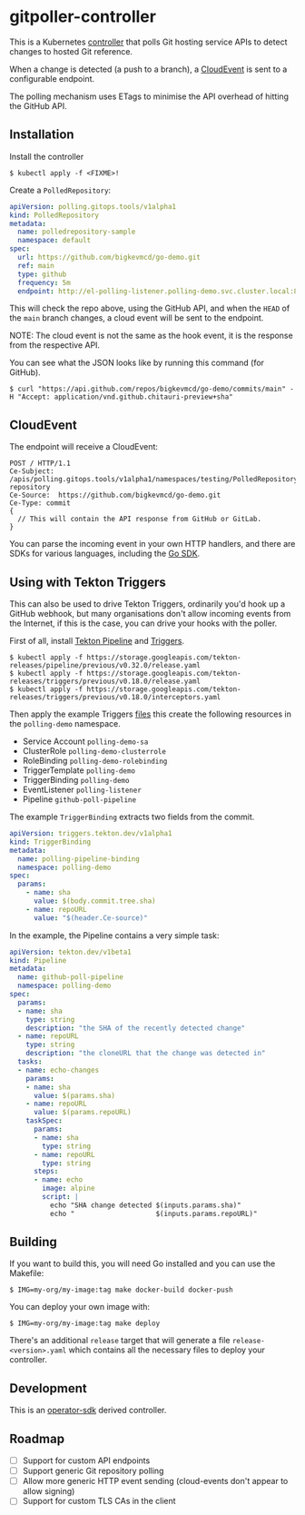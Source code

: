 # gitpoller-controller

This is a Kubernetes [controller](https://kubernetes.io/docs/concepts/architecture/controller/) that polls Git hosting service APIs to detect changes to hosted Git reference.

When a change is detected (a push to a branch), a [CloudEvent](https://cloudevents.io/) is sent to a configurable endpoint.

The polling mechanism uses ETags to minimise the API overhead of hitting the GitHub API.

## Installation

Install the controller

```shell
$ kubectl apply -f <FIXME>!
```

Create a `PolledRepository`:

```yaml
apiVersion: polling.gitops.tools/v1alpha1
kind: PolledRepository
metadata:
  name: polledrepository-sample
  namespace: default
spec:
  url: https://github.com/bigkevmcd/go-demo.git
  ref: main
  type: github
  frequency: 5m
  endpoint: http://el-polling-listener.polling-demo.svc.cluster.local:8080
```

This will check the repo above, using the GitHub API, and when the `HEAD` of the `main` branch changes, a cloud event will be sent to the endpoint.

NOTE: The cloud event is not the same as the hook event, it is the response from
the respective API.

You can see what the JSON looks like by running this command (for GitHub).

```shell
$ curl "https://api.github.com/repos/bigkevmcd/go-demo/commits/main" -H "Accept: application/vnd.github.chitauri-preview+sha"
```

## CloudEvent

The endpoint will receive a CloudEvent:

```
POST / HTTP/1.1
Ce-Subject: /apis/polling.gitops.tools/v1alpha1/namespaces/testing/PolledRepository/test-repository
Ce-Source:  https://github.com/bigkevmcd/go-demo.git
Ce-Type: commit
{
  // This will contain the API response from GitHub or GitLab.
}
```

You can parse the incoming event in your own HTTP handlers, and there are SDKs for various languages, including the [Go SDK](https://github.com/cloudevents/sdk-go#receive-your-first-cloudevent).

## Using with Tekton Triggers

This can also be used to drive Tekton Triggers, ordinarily you'd hook up a GitHub webhook, but many organisations don't allow incoming events from the Internet, if this is the case, you can drive your hooks with the poller.

First of all, install [Tekton Pipeline](https://github.com/tektoncd/pipeline/blob/main/docs/install.md) and [Triggers](https://github.com/tektoncd/triggers/blob/main/docs/install.md).

```shell
$ kubectl apply -f https://storage.googleapis.com/tekton-releases/pipeline/previous/v0.32.0/release.yaml
$ kubectl apply -f https://storage.googleapis.com/tekton-releases/triggers/previous/v0.18.0/release.yaml
$ kubectl apply -f https://storage.googleapis.com/tekton-releases/triggers/previous/v0.18.0/interceptors.yaml
```

Then apply the example Triggers [files](./examples/triggers.yaml) this create
the following resources in the `polling-demo` namespace.

 * Service Account  `polling-demo-sa`
 * ClusterRole `polling-demo-clusterrole`
 * RoleBinding `polling-demo-rolebinding`
 * TriggerTemplate `polling-demo`
 * TriggerBinding `polling-demo`
 * EventListener `polling-listener`
 * Pipeline `github-poll-pipeline`

The example `TriggerBinding` extracts two fields from the commit.

```yaml
apiVersion: triggers.tekton.dev/v1alpha1
kind: TriggerBinding
metadata:
  name: polling-pipeline-binding
  namespace: polling-demo
spec:
  params:
    - name: sha
      value: $(body.commit.tree.sha)
    - name: repoURL
      value: "$(header.Ce-source)"
```

In the example, the Pipeline contains a very simple task:

```yaml
apiVersion: tekton.dev/v1beta1
kind: Pipeline
metadata:
  name: github-poll-pipeline
  namespace: polling-demo
spec:
  params:
  - name: sha
    type: string
    description: "the SHA of the recently detected change"
  - name: repoURL
    type: string
    description: "the cloneURL that the change was detected in"
  tasks:
  - name: echo-changes
    params:
    - name: sha
      value: $(params.sha)
    - name: repoURL
      value: $(params.repoURL)
    taskSpec:
      params:
      - name: sha
        type: string
      - name: repoURL
        type: string
      steps:
      - name: echo
        image: alpine
        script: |
          echo "SHA change detected $(inputs.params.sha)"
          echo "                    $(inputs.params.repoURL)"
```

## Building

If you want to build this, you will need Go installed and you can use the
Makefile:

```shell
$ IMG=my-org/my-image:tag make docker-build docker-push
```

You can deploy your own image with:

```shell
$ IMG=my-org/my-image:tag make deploy
```

There's an additional `release` target that will generate a file `release-<version>.yaml` which contains all the necessary files to deploy your controller.

## Development

This is an [operator-sdk](https://sdk.operatorframework.io/) derived controller.

## Roadmap

 - [ ] Support for custom API endpoints
 - [ ] Support generic Git repository polling
 - [ ] Allow more generic HTTP event sending (cloud-events don't appear to allow signing)
 - [ ] Support for custom TLS CAs in the client
